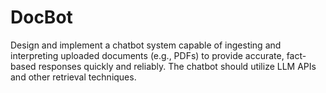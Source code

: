 # DocBot
Design and implement a chatbot system capable of ingesting and interpreting uploaded documents (e.g., PDFs) to provide accurate, fact-based responses quickly and reliably. The chatbot should utilize LLM APIs and other retrieval techniques. 
